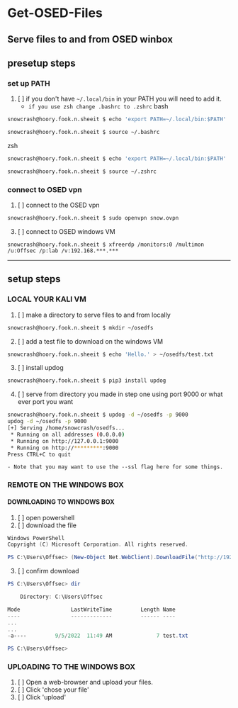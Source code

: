 # Get-OSED-Files
Serve files to and from OSED winbox
---

## presetup steps
### set up PATH
1. [ ] if you don't have `~/.local/bin`  in your PATH you will need to add it.
	- `if you use zsh change .bashrc to .zshrc`
bash
```bash
snowcrash@hoory.fook.n.sheeit $ echo 'export PATH=~/.local/bin:$PATH' | tee -a ~/.bashrc

snowcrash@hoory.fook.n.sheeit $ source ~/.bashrc
```
zsh
```bash
snowcrash@hoory.fook.n.sheeit $ echo 'export PATH=~/.local/bin:$PATH' | tee -a ~/.zshrc

snowcrash@hoory.fook.n.sheeit $ source ~/.zshrc
```

### connect to OSED vpn
1. [ ] connect to the OSED vpn
```bash
snowcrash@hoory.fook.n.sheeit $ sudo openvpn snow.ovpn
```
3. [ ] connect to OSED windows VM
```shell
snowcrash@hoory.fook.n.sheeit $ xfreerdp /monitors:0 /multimon /u:Offsec /p:lab /v:192.168.***.***
```
---

## setup steps
### LOCAL YOUR KALI VM
1. [ ] make a directory to serve files to and from locally
```bash
snowcrash@hoory.fook.n.sheeit $ mkdir ~/osedfs
```
2. [ ] add a test file to download on the windows VM
```bash
snowcrash@hoory.fook.n.sheeit $ echo 'Hello.' > ~/osedfs/test.txt
```
3. [ ] install updog
```bash
snowcrash@hoory.fook.n.sheeit $ pip3 install updog
```
4. [ ] serve from directory you made in step one using port 9000 or what ever port you want
```bash
snowcrash@hoory.fook.n.sheeit $ updog -d ~/osedfs -p 9000
updog -d ~/osedfs -p 9000
[+] Serving /home/snowcrash/osedfs...
 * Running on all addresses (0.0.0.0)
 * Running on http://127.0.0.1:9000
 * Running on http://*********:9000
Press CTRL+C to quit
```
	- Note that you may want to use the --ssl flag here for some things.
### REMOTE ON THE WINDOWS BOX
#### DOWNLOADING TO WINDOWS BOX
1. [ ] open powershell
2. [ ] download the file
```powershell
Windows PowerShell
Copyright (C) Microsoft Corporation. All rights reserved.

PS C:\Users\Offsec> (New-Object Net.WebClient).DownloadFile("http://192.168.*.***:9000/test.txt", "test.txt")
```
3. [ ] confirm download
```powershell
PS C:\Users\Offsec> dir

    Directory: C:\Users\Offsec

Mode                LastWriteTime         Length Name
----                -------------         ------ ----
...
...
-a----         9/5/2022  11:49 AM              7 test.txt

PS C:\Users\Offsec>
```

### UPLOADING TO THE WINDOWS BOX
1. [ ] Open a web-browser and upload your files.
2. [ ] Click 'chose your file'
3. [ ] Click 'upload'
